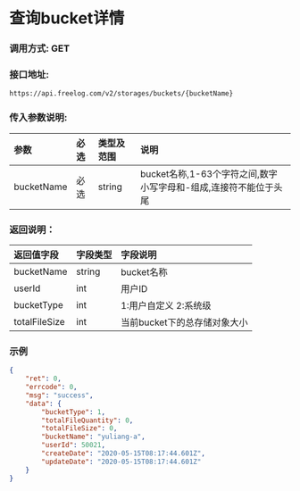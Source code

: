 # 查询bucket详情

### 调用方式: GET

### 接口地址:

```
https://api.freelog.com/v2/storages/buckets/{bucketName}
```

### 传入参数说明:

| 参数 | 必选 | 类型及范围 | 说明 |
| :--- | :--- | :--- | :--- |
| bucketName | 必选 | string | bucket名称,1-63个字符之间,数字小写字母和-组成,连接符不能位于头尾 |


### 返回说明：

| 返回值字段 | 字段类型 | 字段说明 |
| :--- | :--- | :--- |
| bucketName | string | bucket名称|
| userId | int | 用户ID|
| bucketType | int | 1:用户自定义  2:系统级 |
| totalFileSize | int | 当前bucket下的总存储对象大小 |


### 示例

```json
{
    "ret": 0,
    "errcode": 0,
    "msg": "success",
    "data": {
        "bucketType": 1,
        "totalFileQuantity": 0,
        "totalFileSize": 0,
        "bucketName": "yuliang-a",
        "userId": 50021,
        "createDate": "2020-05-15T08:17:44.601Z",
        "updateDate": "2020-05-15T08:17:44.601Z"
    }
}
```
